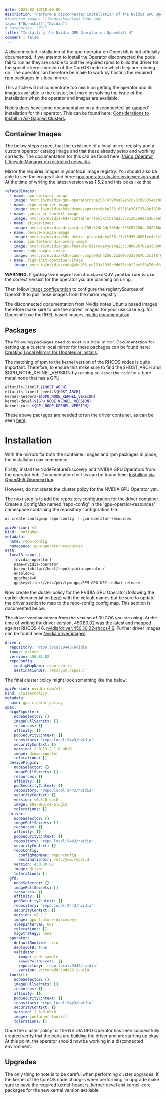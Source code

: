 ```yaml
---
date: 2021-02-12T18:00:00
description: "Perform a disconnected installation of the Nvidia GPU Operator on Openshift"
#featured_image: "/images/keycloak_logo.png"
tags: ["Openshift","Nvidia"]
# categories: "POC"
title: "Installing the Nvidia GPU Operator on Openshift 4"
comment : false
---
```


A disconnected installation of the gpu-operator on Openshift is not officially documented. If you attempt to install the Operator disconnected the pods fail to run as they are unable to pull the required rpms to build the driver for the specific kernel version of the CoreOS node on which they are running on. The operator can therefore be made to work by hosting the required rpm packages in a local mirror.

This article will not concentrate too much on getting the operator and its images available to the cluster, but more on solving the issue of the installation when the operator and images are available.

Nvidia does have some documentation on a disconnected 'air gapped' installation for this operator. This can be found here: [Considerations to Install in Air-Gapped Clusters](https://docs.nvidia.com/datacenter/cloud-native/gpu-operator/getting-started.html).

## Container Images

The below steps expect that the existence of a local mirror registry and a custom operator catalog image and that these already setup and working correctly. The documentation for this can be found here: [Using Operator Lifecycle Manager on restricted networks](https://docs.openshift.com/container-platform/4.6/operators/admin/olm-restricted-networks.html).

Mirror the required images in your local image registry. You should also be able to see the images listed here: [gpu-operator.clusterserviceversion.yaml](https://github.com/NVIDIA/gpu-operator/blob/master/bundle/manifests/gpu-operator.clusterserviceversion.yaml#L128). At the time of writing the latest version was 1.5.2 and this looks like this:

```yaml
relatedImages:
  - name: gpu-operator-image
    image: nvcr.io/nvidia/gpu-operator@sha256:679fea62eb2c207d26354ac088fbe4625457a329dee080d90479a411603eb694
  - name: dcgm-exporter-image
    image: nvcr.io/nvidia/k8s/dcgm-exporter@sha256:85016e39f73749ef9769a083ceb849cae80c31c5a7f22485b3ba4aa590ec7b88
  - name: container-toolkit-image
    image: nvcr.io/nvidia/k8s/container-toolkit@sha256:81295a9eca36cbe5d94b80732210b8dc7276c6ef08d5a60d12e50479b9e542cd
  - name: driver-image
    image: nvcr.io/nvidia/driver@sha256:324e9dc265dec320207206aa94226b0c8735fd93ce19b36a415478c95826d934
  - name: device-plugin-image
    image: nvcr.io/nvidia/k8s-device-plugin@sha256:f7bf5955a689fee4c1c74dc7928220862627adc97e00a4b585f9c31965e79625
  - name: gpu-feature-discovery-image
    image: nvcr.io/nvidia/gpu-feature-discovery@sha256:8d068b7b2e3c0b00061bbff07f4207bd49be7d5bfbff51fdf247bc91e3f27a14
  - name: cuda-sample-image
    image: nvcr.io/nvidia/k8s/cuda-sample@sha256:2a30fe7e23067bc2c3f8f62a6867702a016af2b80b9f6ce861f3fea4dfd85bc2
  - name: dcgm-init-container-image
    image: nvcr.io/nvidia/cuda@sha256:ed723a1339cddd75eb9f2be2f3476edf497a1b189c10c9bf9eb8da4a16a51a59
```

**WARNING**: If getting the images from the above CSV yaml be sure to use the correct version for the operator you are planning on using.

Then follow [image configuration](https://docs.openshift.com/container-platform/4.6/openshift_images/image-configuration.html) to configure the registrySources of OpenShift to pull those images from the mirror registry.

The disconnected documentation from Nvidia notes Ubuntu based images therefore make sure to use the correct images for your use case e.g. for Openshift use the RHEL based images. [nvidia documentation](https://docs.nvidia.com/datacenter/cloud-native/gpu-operator/getting-started.html).


## Packages

The following packages need to exist in a local mirror.  Documentation for setting up a custom local mirror for these packages can be found here: [Creating Local Mirrors for Updates or Installs](https://wiki.centos.org/HowTos/CreateLocalMirror).

The matching of rpm to the kernel version of the RHCOS nodes is quite important. Therefore, to ensure this make sure to find the $HOST_ARCH and $GPU_NODE_KERNEL_VERSION by running `oc describe node` for a bare metal node that has a GPU.

```bash
elfutils-libelf.${HOST_ARCH}
elfutils-libelf-devel.${HOST_ARCH}
kernel-headers-${GPU_NODE_KERNEL_VERSION}
kernel-devel-${GPU_NODE_KERNEL_VERSION}
kernel-core-${GPU_NODE_KERNEL_VERSION}
```

These above packages are needed to run the driver container, as can be seen [here](https://gitlab.com/nvidia/container-images/driver/-/blob/master/rhel8/nvidia-driver).


# Installation

With the mirrors for both the container images and rpm packages in place, the installation can commence.

Firstly, install the NodeFeatureDiscovery and NVIDIA GPU Operators from the operator hub. Documentation for this can be found here: [Installing via OpenShift OperatorHub](https://docs.nvidia.com/datacenter/kubernetes/openshift-on-gpu-install-guide/index.html#openshift-gpu-support-install-via-operatorhub).

However, do not create the cluster policy for the NVIDIA GPU Operator yet.

The next step is to add the repository configuration for the driver container. Create a ConfigMap named 'repo-config' in the 'gpu-operator-resources' namespace containing the repository configuration file.

```bash
oc create configmap repo-config -n gpu-operator-resources
```

```yaml
apiVersion: v1
kind: ConfigMap
metadata:
  name: repo-config
  namespace: gpu-operator-resources
data:
  local8.repo: |-
    [nvidia-operator]
    name=nvidia-operator
    baseurl=http://host/repo/nvidia-operator/
    enabled=1
    gpgcheck=0
    gpgkey=file:///etc/pki/rpm-gpg/RPM-GPG-KEY-redhat-release
```

Now create the cluster policy for the NVIDIA GPU Operator (following the earlier documentation [here](https://docs.nvidia.com/datacenter/kubernetes/openshift-on-gpu-install-guide/index.html#openshift-gpu-support-install-via-operatorhub)) with the default names but be sure to update the driver section to map to the repo-config config map. This section is documented below.

The driver version comes from the version of RHCOS you are using. At the time of writing the driver version, 450.80.02 was the latest and mapped against RHCOS 4.6. [nvidia/driver:450.80.02-rhcos4.6](https://hub.docker.com/layers/nvidia/driver/450.80.02-rhcos4.6/images/sha256-324e9dc265dec320207206aa94226b0c8735fd93ce19b36a415478c95826d934?context=explore). Further driver images can be found here [Nvidia driver images](https://gitlab.com/nvidia/container-images/driver).

```yaml
driver:
  repository: 'repo.local:9443/nvidia'
  image: driver
  version: 450.80.02
  repoConfig:
    configMapName: repo-config
    destinationDir: /etc/yum.repos.d
```

The final cluster policy might look something like the below:

```yaml
apiVersion: nvidia.com/v1
kind: ClusterPolicy
metadata:
  name: gpu-cluster-policy
spec:
  dcgmExporter:
    nodeSelector: {}
    imagePullSecrets: []
    resources: {}
    affinity: {}
    podSecurityContext: {}
    repository: 'repo.local:9443/nvidia'
    securityContext: {}
    version: 2.0.13-2.1.0-ubi8
    image: dcgm-exporter
    tolerations: []
  devicePlugin:
    nodeSelector: {}
    imagePullSecrets: []
    resources: {}
    affinity: {}
    podSecurityContext: {}
    repository: 'repo.local:9443/nvidia'
    securityContext: {}
    version: v0.7.0-ubi8
    image: k8s-device-plugin
    tolerations: []
  driver:
    nodeSelector: {}
    imagePullSecrets: []
    resources: {}
    affinity: {}
    podSecurityContext: {}
    repository: 'repo.local:9443/nvidia'
    securityContext: {}
    repoConfig:
      configMapName: repo-config
      destinationDir: /etc/yum.repos.d
    version: 450.80.02
    image: driver
    tolerations: []
  gfd:
    nodeSelector: {}
    imagePullSecrets: []
    resources: {}
    affinity: {}
    podSecurityContext: {}
    repository: 'repo.local:9443/nvidia'
    securityContext: {}
    version: v0.2.1
    image: gpu-feature-discovery
    sleepInterval: 60s
    tolerations: []
    migStrategy: none
  operator:
    defaultRuntime: crio
    deployGFD: true
    validator:
      image: cuda-sample
      imagePullSecrets: []
      repository: 'repo.local:9443/nvidia'
      version: vectoradd-cuda10.2-ubi8
  toolkit:
    nodeSelector: {}
    imagePullSecrets: []
    resources: {}
    affinity: {}
    podSecurityContext: {}
    repository: 'repo.local:9443/nvidia'
    securityContext: {}
    version: 1.3.0-ubi8
    image: container-toolkit
    tolerations: []
```

Once the cluster policy for the NVIDIA GPU Operator has been successfully created verify that the pods are building the driver and are starting up okay. At this point, the operator should now be working in a disconnected environment.

## Upgrades

The only thing to note is to be careful when performing cluster upgrades. If the kernel of the CoreOS node changes when performing an upgrade make sure to have the required kernel-headers, kernel-devel and kernel-core packages for the new kernel version available.
